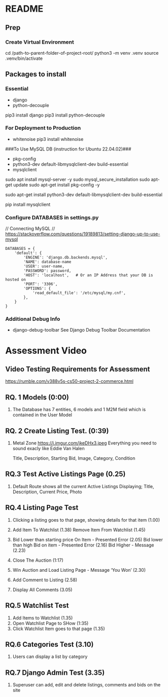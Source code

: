 # README 

## Prep

### Create Virtual Environment

cd /path-to-parent-folder-of-project-root/
python3 -m venv .venv
source .venv/bin/activate

## Packages to install

### Essential

* django
* python-decouple

pip3 install django 
pip3 install python-decouple 


### For Deployment to Production 
* whitenoise
pip3 install whitenoise 


###To Use MySQL DB (instruction for Ubuntu 22.04.02)###
* pkg-config
* python3-dev default-libmysqlclient-dev build-essential
* mysqlclient

sudo apt install mysql-server -y
sudo mysql_secure_installation
sudo apt-get update
sudo apt-get install pkg-config -y

sudo apt-get install python3-dev default-libmysqlclient-dev build-essential

pip install mysqlclient

### Configure DATABASES in settings.py
// Connecting MySQL
// https://stackoverflow.com/questions/19189813/setting-django-up-to-use-mysql

```
DATABASES = {
    'default': {
        'ENGINE': 'django.db.backends.mysql', 
        'NAME': database-name
        'USER': user-name,
        'PASSWORD': password,
        'HOST': 'localhost',   # Or an IP Address that your DB is hosted on
        'PORT': '3306',
        'OPTIONS': {
            'read_default_file': '/etc/mysql/my.cnf',
        },
    }
}
```

### Additional Debug Info
* django-debug-toolbar
See Django Debug Toolbar Documentation

# Assessment Video
## Video Testing Requirements for Assessment
https://rumble.com/v388v5s-cs50-project-2-commerce.html

## RQ. 1 Models (0:00)
1. The Database has 7 entities, 6 models and 1 M2M field which is contained in the User Model 

## RQ. 2 Create Listing Test. (0:39) 
1.	Metal Zone
	https://i.imgur.com/jkeDHx3.jpeg
	Everything you need to sound exacly like Eddie Van Halen

	Title, Description, Starting Bid, Image, Category, Condition 

## RQ.3 Test Active Listings Page (0.25)
		
1. Default Route shows all the current Active Listings
		Displaying; Title, Description, Current Price, Photo 

## RQ.4 Listing Page Test
			
1. Clicking a listing goes to that page, showing details for that item (1.00)


2.	Add Item To Watchlist (1.38)
	Remove Item From Watchlist (1.45)
3.	Bid Lower than starting price On Item - Presented Error (2.05)
	Bid lower than high Bid on item - Presented Error (2.16)
	Bid Higher - Message (2.23)
4.	Close The Auction  (1:17)
5. 	Win Auction and Load Listing Page -  Message ‘You Won’ (2.30)
6. 	Add Comment to Listing (2.58)
7. 	Display All Comments (3.05)

## RQ.5 Watchlist Test
		
1. Add Items to Watchlist (1.35)
2. Open Watchlist Page to SHow (1:35)
3. Click Watchlist Item goes to that page (1.35)

## RQ.6 Categories Test (3.10)
		
1. Users can display a list by category 

## RQ.7  Django Admin Test (3.35)
		
1. Superuser can add, edit and delete listings, comments and bids on the site 